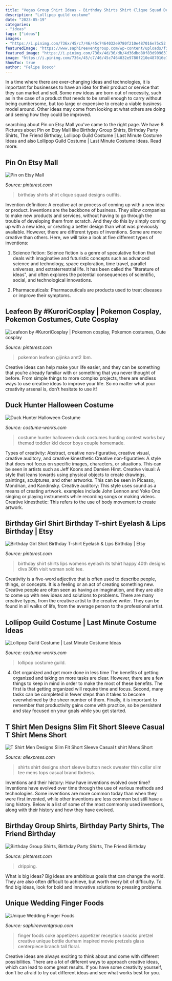 ```yaml
---
title: "Vegas Group Shirt Ideas - Birthday Shirts Shirt Clique Squad Designs Outfits"
description: "Lollipop guild costume"
date: "2023-05-19"
categories:
- "ideas"
tags: ["ideas"]
images:
- "https://i.pinimg.com/736x/45/c7/46/45c7464032e9780f210e487016e75c52.jpg"
featuredImage: "https://www.saphireeventgroup.com/wp-content/uploads/files/4713/5768/4733/2205-j-IMG_9946.JPG"
featured_image: "https://i.pinimg.com/736x/4d/36/db/4d36dbd80f83d9096372cc6611a59dd4.jpg"
image: "https://i.pinimg.com/736x/45/c7/46/45c7464032e9780f210e487016e75c52.jpg"
ShowToc: true
author: "Felipe Bosco"
---
```



In a time where there are ever-changing ideas and technologies, it is important for businesses to have an idea for their product or service that they can market and sell. Some new ideas are born out of necessity, such as in the case of a product that needs to be small enough to carry without being cumbersome, but too large or expensive to create a viable business model around. Other ideas may come from looking at what others are doing and seeing how they could be improved.

	

		
searching about Pin on Etsy Mall you've came to the right page. We have 8 Pictures about Pin on Etsy Mall like Birthday Group Shirts, Birthday Party Shirts, The Friend Birthday, Lollipop Guild Costume | Last Minute Costume Ideas and also Lollipop Guild Costume | Last Minute Costume Ideas. Read more:
		
    
## Pin On Etsy Mall

<img loading=lazy src="https://i.pinimg.com/736x/45/c7/46/45c7464032e9780f210e487016e75c52.jpg" onerror="this.onerror=null;this.src='https://tse4.mm.bing.net/th?id=OIP.Wt5sTZpvCjwbSLjChMhXNQHaJ4&amp;pid=15.1';" alt="Pin on Etsy Mall">

_Source: pinterest.com_

>birthday shirts shirt clique squad designs outfits. 

	

Invention definition: A creative act or process of coming up with a new idea or product.
Inventions are the backbone of business. They allow companies to make new products and services, without having to go through the trouble of developing them from scratch. And they do this by simply coming up with a new idea, or creating a better design than what was previously available.
However, there are different types of inventions. Some are more creative than others. Here, we will take a look at five different types of inventions:

1) Science fiction: Science fiction is a genre of speculative fiction that deals with imaginative and futuristic concepts such as advanced science and technology, space exploration, time travel, parallel universes, and extraterrestrial life. It has been called the "literature of ideas", and often explores the potential consequences of scientific, social, and technological innovations.

2) Pharmaceuticals: Pharmaceuticals are products used to treat diseases or improve their symptoms.

    
## Leafeon By #KuroriCosplay | Pokemon Cosplay, Pokemon Costumes, Cute Cosplay

<img loading=lazy src="https://i.pinimg.com/736x/fa/dd/87/fadd87bf3d5799c872eb1561145ca936.jpg" onerror="this.onerror=null;this.src='https://tse3.mm.bing.net/th?id=OIP.MDymnJNZ-FJjjosirXCtTgHaLH&amp;pid=15.1';" alt="Leafeon by #KuroriCosplay | Pokemon cosplay, Pokemon costumes, Cute cosplay">

_Source: pinterest.com_

>pokemon leafeon gijinka amt2 lbm. 

	

Creative ideas can help make your life easier, and they can be something that you’re already familiar with or something that you never thought of before. From simple things to more complex projects, there are endless ways to use creative ideas to improve your life. So no matter what your creativity arsenal is, don’t hesitate to use it!

    
## Duck Hunter Halloween Costume

<img loading=lazy src="https://photos.costume-works.com/full/duck_hunter.jpg" onerror="this.onerror=null;this.src='https://tse2.mm.bing.net/th?id=OIP.gYnjKcrR0NUAN65-P2jJ-gAAAA&amp;pid=15.1';" alt="Duck Hunter Halloween Costume">

_Source: costume-works.com_

>costume hunter halloween duck costumes hunting contest works boy themed toddler kid decor boys couple homemade. 

	

Types of creativity: Abstract, creative non-figurative, creative visual, creative auditory, and creative kinesthetic
Creative non-figurative: A style that does not focus on specific images, characters, or situations. This can be seen in artists such as Jeff Koons and Damien Hirst. Creative visual: A style that leans towards using physical objects to create drawings, paintings, sculptures, and other artworks. This can be seen in Picasso, Mondrian, and Kandinsky. Creative auditory: This style uses sound as a means of creating artwork. examples include John Lennon and Yoko Ono singing or playing instruments while recording songs or making videos. Creative kinesthetic: This refers to the use of body movement to create artwork.

    
## Birthday Girl Shirt Birthday T-shirt Eyelash &amp; Lips Birthday | Etsy

<img loading=lazy src="https://i.pinimg.com/736x/4d/36/db/4d36dbd80f83d9096372cc6611a59dd4.jpg" onerror="this.onerror=null;this.src='https://tse2.mm.bing.net/th?id=OIP.hc7QQW1XygfiiB0vWBalvwHaJ4&amp;pid=15.1';" alt="Birthday Girl Shirt Birthday T-shirt Eyelash &amp; Lips Birthday | Etsy">

_Source: pinterest.com_

>birthday shirt shirts lips womens eyelash its tshirt happy 40th designs diva 30th visit woman sold tee. 

	

Creativity is a five-word adjective that is often used to describe people, things, or concepts. It is a feeling or an act of creating something new. Creative people are often seen as having an imagination, and they are able to come up with new ideas and solutions to problems. There are many creative types, from the creative artist to the creative writer. They can be found in all walks of life, from the average person to the professional artist.

    
## Lollipop Guild Costume | Last Minute Costume Ideas

<img loading=lazy src="https://photos.costume-works.com/full/lollipop_guild9.jpg" onerror="this.onerror=null;this.src='https://tse4.mm.bing.net/th?id=OIP.oHsctsyrNnTGkfEA_rQ6zgHaLz&amp;pid=15.1';" alt="Lollipop Guild Costume | Last Minute Costume Ideas">

_Source: costume-works.com_

>lollipop costume guild. 

	

4) Get organized and get more done in less time
The benefits of getting organized and taking on more tasks are clear. However, there are a few things to keep in mind in order to make the most of these benefits. The first is that getting organized will require time and focus. Second, many tasks can be completed in fewer steps than it takes to become overwhelmed by the sheer number of them. Finally, it is important to remember that productivity gains come with practice, so be persistent and stay focused on your goals while you get started.

    
## T Shirt Men Designs Slim Fit Short Sleeve Casual T Shirt Mens Short

<img loading=lazy src="https://ae01.alicdn.com/kf/HTB13FmGJFXXXXcgXFXXxh4dFXXXh/T-Shirt-Men-Designs-Slim-Fit-Short-Sleeve-Casual-t-shirt-Mens-Short-Shirts-Tee-Tops.jpeg" onerror="this.onerror=null;this.src='https://tse2.mm.bing.net/th?id=OIP.udk1fqMmYWRIZmVaR7ibtAHaHa&amp;pid=15.1';" alt="T Shirt Men Designs Slim Fit Short Sleeve Casual t shirt Mens Short">

_Source: aliexpress.com_

>shirts shirt designs short sleeve button neck sweater thin collar slim tee mens tops casual brand tbdress. 

	

Inventions and their history: How have inventions evolved over time?
Inventions have evolved over time through the use of various methods and technologies. Some inventions are more common today than when they were first invented, while other inventions are less common but still have a long history. Below is a list of some of the most commonly used inventions, along with their history and how they have evolved.

    
## Birthday Group Shirts, Birthday Party Shirts, The Friend Birthday

<img loading=lazy src="https://i.pinimg.com/736x/ec/f6/f3/ecf6f3760bf3c2796ead8078760d5d08.jpg" onerror="this.onerror=null;this.src='https://tse2.mm.bing.net/th?id=OIP.-hRYGHT6h8PukenSRQYalAHaJ3&amp;pid=15.1';" alt="Birthday Group Shirts, Birthday Party Shirts, The Friend Birthday">

_Source: pinterest.com_

>dripping. 

	

What is big ideas?
Big ideas are ambitious goals that can change the world. They are also often difficult to achieve, but worth every bit of difficulty. To find big ideas, look for bold and innovative solutions to pressing problems.

    
## Unique Wedding Finger Foods

<img loading=lazy src="https://www.saphireeventgroup.com/wp-content/uploads/files/4713/5768/4733/2205-j-IMG_9946.JPG" onerror="this.onerror=null;this.src='https://tse2.mm.bing.net/th?id=OIP.jx2kKxiEI7nXfMGw8vZ7oAHaLG&amp;pid=15.1';" alt="Unique Wedding Finger Foods">

_Source: saphireeventgroup.com_

>finger foods coke appetizers appetizer reception snacks pretzel creative unique bottle durham inspired movie pretzels glass centerpiece branch tall floral. 

	

Creative ideas are always exciting to think about and come with different possibilities. There are a lot of different ways to approach creative ideas, which can lead to some great results. If you have some creativity yourself, don't be afraid to try out different ideas and see what works best for you.

